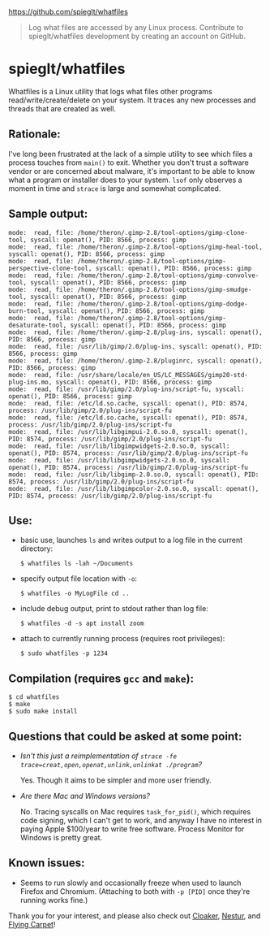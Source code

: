 https://github.com/spieglt/whatfiles

> Log what files are accessed by any Linux process. Contribute to spieglt/whatfiles development by creating an account on GitHub.

# spieglt/whatfiles
Whatfiles is a Linux utility that logs what files other programs read/write/create/delete on your system. It traces any new processes and threads that are created as well.

Rationale:
----------

I've long been frustrated at the lack of a simple utility to see which files a process touches from `main()` to exit. Whether you don't trust a software vendor or are concerned about malware, it's important to be able to know what a program or installer does to your system. `lsof` only observes a moment in time and `strace` is large and somewhat complicated.

Sample output:
--------------

    mode:  read, file: /home/theron/.gimp-2.8/tool-options/gimp-clone-tool, syscall: openat(), PID: 8566, process: gimp
    mode:  read, file: /home/theron/.gimp-2.8/tool-options/gimp-heal-tool, syscall: openat(), PID: 8566, process: gimp
    mode:  read, file: /home/theron/.gimp-2.8/tool-options/gimp-perspective-clone-tool, syscall: openat(), PID: 8566, process: gimp
    mode:  read, file: /home/theron/.gimp-2.8/tool-options/gimp-convolve-tool, syscall: openat(), PID: 8566, process: gimp
    mode:  read, file: /home/theron/.gimp-2.8/tool-options/gimp-smudge-tool, syscall: openat(), PID: 8566, process: gimp
    mode:  read, file: /home/theron/.gimp-2.8/tool-options/gimp-dodge-burn-tool, syscall: openat(), PID: 8566, process: gimp
    mode:  read, file: /home/theron/.gimp-2.8/tool-options/gimp-desaturate-tool, syscall: openat(), PID: 8566, process: gimp
    mode:  read, file: /home/theron/.gimp-2.8/plug-ins, syscall: openat(), PID: 8566, process: gimp
    mode:  read, file: /usr/lib/gimp/2.0/plug-ins, syscall: openat(), PID: 8566, process: gimp
    mode:  read, file: /home/theron/.gimp-2.8/pluginrc, syscall: openat(), PID: 8566, process: gimp
    mode:  read, file: /usr/share/locale/en_US/LC_MESSAGES/gimp20-std-plug-ins.mo, syscall: openat(), PID: 8566, process: gimp
    mode:  read, file: /usr/lib/gimp/2.0/plug-ins/script-fu, syscall: openat(), PID: 8566, process: gimp
    mode:  read, file: /etc/ld.so.cache, syscall: openat(), PID: 8574, process: /usr/lib/gimp/2.0/plug-ins/script-fu
    mode:  read, file: /etc/ld.so.cache, syscall: openat(), PID: 8574, process: /usr/lib/gimp/2.0/plug-ins/script-fu
    mode:  read, file: /usr/lib/libgimpui-2.0.so.0, syscall: openat(), PID: 8574, process: /usr/lib/gimp/2.0/plug-ins/script-fu
    mode:  read, file: /usr/lib/libgimpwidgets-2.0.so.0, syscall: openat(), PID: 8574, process: /usr/lib/gimp/2.0/plug-ins/script-fu
    mode:  read, file: /usr/lib/libgimpwidgets-2.0.so.0, syscall: openat(), PID: 8574, process: /usr/lib/gimp/2.0/plug-ins/script-fu
    mode:  read, file: /usr/lib/libgimp-2.0.so.0, syscall: openat(), PID: 8574, process: /usr/lib/gimp/2.0/plug-ins/script-fu
    mode:  read, file: /usr/lib/libgimpcolor-2.0.so.0, syscall: openat(), PID: 8574, process: /usr/lib/gimp/2.0/plug-ins/script-fu
    

Use:
----

*   basic use, launches `ls` and writes output to a log file in the current directory:
    
    `$ whatfiles ls -lah ~/Documents`
    
*   specify output file location with `-o`:
    
    `$ whatfiles -o MyLogFile cd ..`
    
*   include debug output, print to stdout rather than log file:
    
    `$ whatfiles -d -s apt install zoom`
    
*   attach to currently running process (requires root privileges):
    
    `$ sudo whatfiles -p 1234`
    

Compilation (requires `gcc` and `make`):
----------------------------------------

    $ cd whatfiles
    $ make
    $ sudo make install
    

Questions that could be asked at some point:
--------------------------------------------

*   _Isn't this just a reimplementation of `strace -fe trace=creat,open,openat,unlink,unlinkat ./program`?_
    
    Yes. Though it aims to be simpler and more user friendly.
    
*   _Are there Mac and Windows versions?_
    
    No. Tracing syscalls on Mac requires `task_for_pid()`, which requires code signing, which I can't get to work, and anyway I have no interest in paying Apple $100/year to write free software. Process Monitor for Windows is pretty great.
    

Known issues:
-------------

*   Seems to run slowly and occasionally freeze when used to launch Firefox and Chromium. (Attaching to both with `-p [PID]` once they're running works fine.)

Thank you for your interest, and please also check out [Cloaker](https://github.com/spieglt/cloaker), [Nestur](https://github.com/spieglt/nestur), and [Flying Carpet](https://github.com/spieglt/flyingcarpet)!